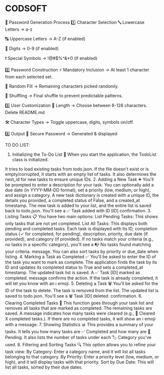 # CODSOFT
🔐 Password Generation Process
1️⃣ Character Selection
🔤 Lowercase Letters → a-z

🔠 Uppercase Letters → A-Z (if enabled)

🔢 Digits → 0-9 (if enabled)

❗ Special Symbols → !@#$%^&*() (if enabled)

2️⃣ Password Construction
⚡ Mandatory Inclusion → At least 1 character from each selected set.

🎲 Random Fill → Remaining characters picked randomly.

🔀 Shuffling → Final shuffle to prevent predictable patterns.

3️⃣ User Customization
📏 Length → Choose between 8-128 characters.
Delete README.md

🛠 Character Types → Toggle uppercase, digits, symbols on/off.

4️⃣ Output
🔑 Secure Password → Generated & displayed


TO DO LIST:
1. Initializing the To-Do List 🚀
When you start the application, the TodoList class is initialized.

It tries to load existing tasks from todo.json.
If the file doesn't exist or is empty/corrupted, it starts with an empty list of tasks.
It also determines the next_id for new tasks to ensure unique IDs.
2. Adding a New Task ➕
You'll be prompted to enter a description for your task.
You can optionally add a due date (in YYYY-MM-DD format), set a priority (low, medium, or high), and assign a category.
A new task dictionary is created with a unique ID, the details you provided, a completed status of False, and a created_at timestamp.
The new task is added to your list, and the entire list is saved back to todo.json.
You'll see a ✅ Task added with ID [ID] confirmation.
3. Listing Tasks 📋
You have two main options:
List Pending Tasks: This shows only tasks that are not yet completed.
List All Tasks: This displays both pending and completed tasks.
Each task is displayed with its ID, completion status (✓ for completed, for pending), description, priority, due date (if provided), and category (if provided).
If no tasks match your criteria (e.g., no tasks in a specific category), you'll see a 📭 No tasks found matching your criteria. message.
You can also sort tasks by priority or due_date when listing.
4. Marking a Task as Completed ✅
You'll be asked to enter the ID of the task you want to mark as complete.
The application finds the task by its ID and updates its completed status to True and sets a completed_at timestamp.
The updated task list is saved.
A ✅ Task [ID] marked as completed. message confirms the action.
If the task is already completed, it will let you know with an ℹ️ emoji.
5. Deleting a Task 🗑️
You'll be asked for the ID of the task to delete.
The task is removed from the list.
The updated list is saved to todo.json.
You'll see a 🗑️ Task [ID] deleted. confirmation.
6. Clearing Completed Tasks 🧹
This function goes through your task list and removes all tasks that are marked as completed.
The remaining tasks are saved.
A message indicates how many tasks were cleared (e.g., 🧹 Cleared X completed tasks.).
If there are no completed tasks, it will show an ℹ️ emoji with a message.
7. Showing Statistics 📊
This provides a summary of your tasks.
It tells you how many tasks are ✅ Completed and how many are 🔄 Pending.
It also lists the number of tasks under each 🏷️ Category you've used.
8. Filtering and Sorting Tasks 🔍
This option allows you to refine your task view:
By Category: Enter a category name, and it will list all tasks belonging to that category.
By Priority: Enter a priority level (low, medium, or high), and it will display tasks with that priority.
Sort by Due Date: This will list all tasks, sorted by their due dates.



